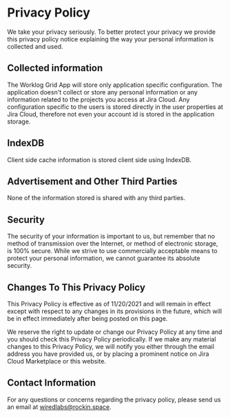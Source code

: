# Privacy Policy

We take your privacy seriously. To better protect your privacy we provide this privacy policy notice explaining the way your personal information is collected and used.


## Collected information

The Worklog Grid App will store only application specific configuration. The application doesn't collect or store any personal information or any information related to the projects you access at Jira Cloud. Any configuration specific to the users is stored directly in the user properties at Jira Cloud, therefore
not even your account id is stored in the application storage.

## IndexDB

Client side cache information is stored client side using IndexDB.


## Advertisement and Other Third Parties

None of the information stored is shared with any third parties.

## Security

The security of your information is important to us, but remember that no method of transmission over the Internet, or method of electronic storage, is 100% secure. While we strive to use commercially acceptable means to protect your personal information, we cannot guarantee its absolute security.


## Changes To This Privacy Policy

This Privacy Policy is effective as of 11/20/2021 and will remain in effect except with respect to any changes in its provisions in the future, which will be in effect immediately after being posted on this page.

We reserve the right to update or change our Privacy Policy at any time and you should check this Privacy Policy periodically. If we make any material changes to this Privacy Policy, we will notify you either through the email address you have provided us, or by placing a prominent notice on Jira Cloud Marketplace or this website.


## Contact Information

For any questions or concerns regarding the privacy policy, please send us an email at wiredlabs@rockin.space.
